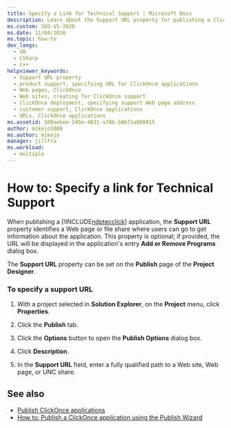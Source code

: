 ```yaml
---
title: Specify a Link for Technical Support | Microsoft Docs
description: Learn about the Support URL property for publishing a ClickOnce application, which identifies a Web page or file share where users get information.
ms.custom: SEO-VS-2020
ms.date: 11/04/2016
ms.topic: how-to
dev_langs: 
  - VB
  - CSharp
  - C++
helpviewer_keywords: 
  - Support URL property
  - product support, specifying URL for ClickOnce applications
  - Web pages, ClickOnce
  - Web sites, creating for ClickOnce support
  - ClickOnce deployment, specifying support Web page address
  - customer support, ClickOnce applications
  - URLs, ClickOnce applications
ms.assetid: 500aebee-545e-4831-a78b-b8671a008015
author: mikejo5000
ms.author: mikejo
manager: jillfra
ms.workload: 
  - multiple
---
```

# How to: Specify a link for Technical Support
When publishing a [!INCLUDE[ndptecclick](../deployment/includes/ndptecclick_md.md)] application, the **Support URL** property identifies a Web page or file share where users can go to get information about the application. This property is optional; if provided, the URL will be displayed in the application's entry **Add or Remove Programs** dialog box.

 The **Support URL** property can be set on the **Publish** page of the **Project Designer**.

### To specify a support URL

1. With a project selected in **Solution Explorer**, on the **Project** menu, click **Properties**.

2. Click the **Publish** tab.

3. Click the **Options** button to open the **Publish Options** dialog box.

4. Click **Description**.

5. In the **Support URL** field, enter a fully qualified path to a Web site, Web page, or UNC share.

## See also
- [Publish ClickOnce applications](../deployment/publishing-clickonce-applications.md)
- [How to: Publish a ClickOnce application using the Publish Wizard](../deployment/how-to-publish-a-clickonce-application-using-the-publish-wizard.md)